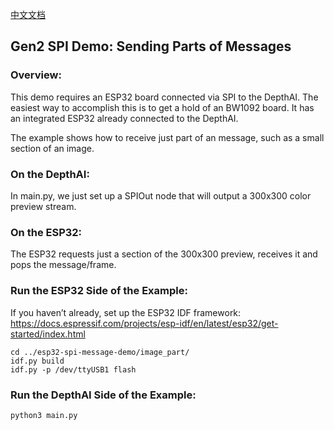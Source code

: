 [中文文档](README.zh-CN.md)

## Gen2 SPI Demo: Sending Parts of Messages

### Overview:
This demo requires an ESP32 board connected via SPI to the DepthAI. The easiest way to accomplish this is to get a hold of an BW1092 board. It has an integrated ESP32 already connected to the DepthAI.

The example shows how to receive just part of an message, such as a small section of an image. 

### On the DepthAI:
In main.py, we just set up a SPIOut node that will output a 300x300 color preview stream.

### On the ESP32:
The ESP32 requests just a section of the 300x300 preview, receives it and pops the message/frame. 

### Run the ESP32 Side of the Example:
If you haven’t already, set up the ESP32 IDF framework:
https://docs.espressif.com/projects/esp-idf/en/latest/esp32/get-started/index.html

```
cd ../esp32-spi-message-demo/image_part/
idf.py build
idf.py -p /dev/ttyUSB1 flash
```

### Run the DepthAI Side of the Example:
`python3 main.py`

